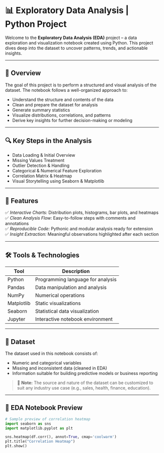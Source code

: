 
# 📊 Exploratory Data Analysis | Python Project

Welcome to the **Exploratory Data Analysis (EDA)** project – a data exploration and visualization notebook created using Python. This project dives deep into the dataset to uncover patterns, trends, and actionable insights.

---

## 🧾 Overview

The goal of this project is to perform a structured and visual analysis of the dataset. The notebook follows a well-organized approach to:

- Understand the structure and contents of the data  
- Clean and prepare the dataset for analysis  
- Generate summary statistics  
- Visualize distributions, correlations, and patterns  
- Derive key insights for further decision-making or modeling

---

## 🔍 Key Steps in the Analysis

- Data Loading & Initial Overview  
- Missing Values Treatment  
- Outlier Detection & Handling  
- Categorical & Numerical Feature Exploration  
- Correlation Matrix & Heatmap  
- Visual Storytelling using Seaborn & Matplotlib

---

## 📌 Features

✅ *Interactive Charts:* Distribution plots, histograms, bar plots, and heatmaps  
✅ *Clean Analysis Flow:* Easy-to-follow steps with comments and annotations  
✅ *Reproducible Code:* Pythonic and modular analysis ready for extension  
✅ *Insight Extraction:* Meaningful observations highlighted after each section  

---

## 🛠 Tools & Technologies

| Tool       | Description                                |
|------------|--------------------------------------------|
| Python     | Programming language for analysis          |
| Pandas     | Data manipulation and analysis             |
| NumPy      | Numerical operations                       |
| Matplotlib | Static visualizations                      |
| Seaborn    | Statistical data visualization             |
| Jupyter    | Interactive notebook environment           |

---

## 📁 Dataset

The dataset used in this notebook consists of:

- Numeric and categorical variables  
- Missing and inconsistent data (cleaned in EDA)  
- Information suitable for building predictive models or business reporting  

> 📌 **Note:** The source and nature of the dataset can be customized to suit any industry use case (e.g., sales, health, finance, education).

---

## 📸 EDA Notebook Preview

```python
# Sample preview of correlation heatmap
import seaborn as sns
import matplotlib.pyplot as plt

sns.heatmap(df.corr(), annot=True, cmap='coolwarm')
plt.title("Correlation Heatmap")
plt.show()

